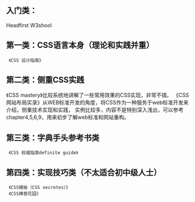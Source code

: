 
## 入门类：
Headfirst
W3shool

## 第一类：CSS语言本身（理论和实践并重）
     《CSS 设计指南》
     
## 第二类：侧重CSS实践
 《CSS mastery》比较系统地讲解了一些常用效果的CSS实现，非常不错。
 《CSS网站布局实录》从WEB标准开发的角度，将CSS作为一种服务于web标准开发来介绍，侧重技术实现和实践，
 实例比较多，内容不是特别深入浅出，可以参考chapter4,5,6,9，用来初步了解web标准和网站重构。
 
## 第三类：字典手头参考书类
     《CSS 权威指南definite guide》
     
## 第四类：实现技巧类（不太适合初中级人士）
     《CSS揭秘（CSS secretes）》
     《CSS禅意花园》
